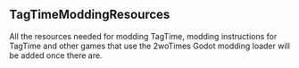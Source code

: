 ## TagTimeModdingResources
All the resources needed for modding TagTime, modding instructions for TagTime and other games that use the 2woTimes Godot modding loader will be added once there are.
